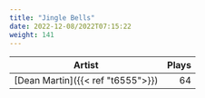 ```yaml
---
title: "Jingle Bells"
date: 2022-12-08/2022T07:15:22
weight: 141
---
```




 Artist | Plays 
----- | -----:
[Dean Martin]({{< ref "t6555">}}) | 64
